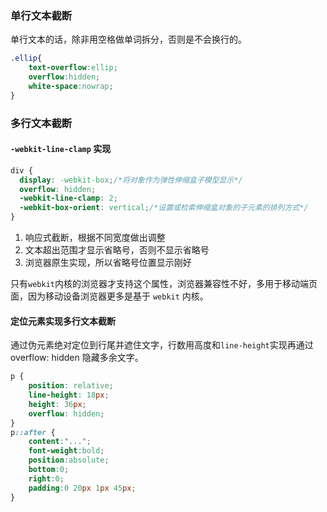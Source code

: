### 单行文本截断

单行文本的话，除非用空格做单词拆分，否则是不会换行的。

```css
.ellip{
	text-overflow:ellip;
	overflow:hidden;
	white-space:nowrap;
}
```

### 多行文本截断

#### `-webkit-line-clamp` 实现

```css
div {
  display: -webkit-box;/*将对象作为弹性伸缩盒子模型显示*/
  overflow: hidden;
  -webkit-line-clamp: 2;
  -webkit-box-orient: vertical;/*设置或检索伸缩盒对象的子元素的排列方式*/
}
```

1. 响应式截断，根据不同宽度做出调整
2. 文本超出范围才显示省略号，否则不显示省略号
3. 浏览器原生实现，所以省略号位置显示刚好

只有` webkit `内核的浏览器才支持这个属性，浏览器兼容性不好，多用于移动端页面，因为移动设备浏览器更多是基于 `webkit` 内核。

#### 定位元素实现多行文本截断

通过伪元素绝对定位到行尾并遮住文字，行数用高度和`line-height`实现再通过 overflow: hidden 隐藏多余文字。

```css
p {
    position: relative;
    line-height: 18px;
    height: 36px;
    overflow: hidden;
}
p::after {
    content:"...";
    font-weight:bold;
    position:absolute;
    bottom:0;
    right:0;
    padding:0 20px 1px 45px;
}
```

